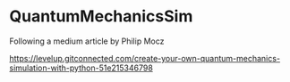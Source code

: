 # QuantumMechanicsSim
Following a medium article by Philip Mocz

https://levelup.gitconnected.com/create-your-own-quantum-mechanics-simulation-with-python-51e215346798
